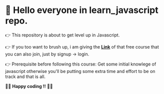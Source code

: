 <h1> 👋 Hello everyone in learn_javascript repo.</h1>

👉 This repository is about to get level up in Javascript.

👉 If you too want to brush up, i am giving the <a href="https://javascript30.com/"> **Link**</a> of that free course that you can also join, just by signup -> login.

👉 Prerequisite before following this course: Get some initial knowlege of javascript otherwise you'll be putting some extra time and effort to be on track and that is all.

👨‍💻 **Happy coding !!** 👨‍💻



<h2><a href="https://atultechd.github.io/connect_with_me/"></a></h2>


<style>
  h2{
    color: #4d9389;
    animation-name: example;
    animation-duration: 8s;
    animation-iteration-count: infinite;
  }

  @keyframes example {
    0%   {color:#4d9389; left:0; top:0;}
    50%  {color:#4d9389; left:10vmin; top:0;}
    100% {color:#4d9389; left:0; top:0;}
  }
</style>